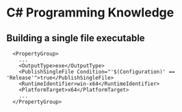# C# Programming Knowledge


## Building a single file executable


```
  <PropertyGroup>
    ...
    <OutputType>exe</OutputType>
    <PublishSingleFile Condition="'$(Configuration)' == 'Release'">true</PublishSingleFile>
    <RuntimeIdentifier>win-x64</RuntimeIdentifier>
    <PlatformTarget>x64</PlatformTarget>
    ...
  </PropertyGroup>
```